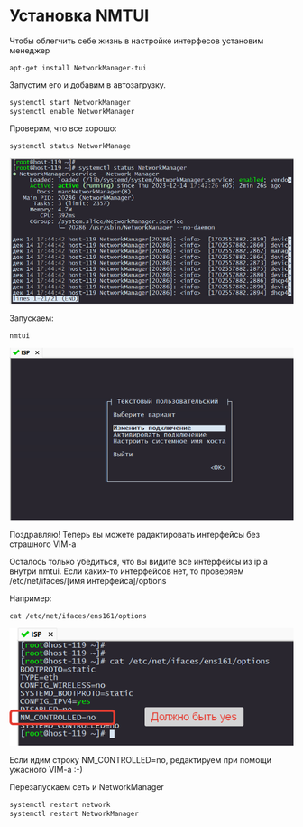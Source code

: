 # Установка NMTUI

Чтобы облегчить себе жизнь в настройке интерфесов установим менеджер 

```
apt-get install NetworkManager-tui
```

Запустим его и добавим в автозагрузку.

```
systemctl start NetworkManager
systemctl enable NetworkManager
```

Проверим, что все хорошо:

```
systemctl status NetworkManage
```

<p align="center">
  <img src="./pic1.png">
</p>

Запускаем:

```
nmtui
```

<p align="center">
  <img src="./pic2.png">
</p>

Поздравляю! Теперь вы можете радактировать интерфейсы без страшного VIM-a

Осталось только убедиться, что вы видите все интерфейсы из ip a внутри nmtui.
Если каких-то интерфейсов нет, то проверяем /etc/net/ifaces/[имя интерфейса]/options

Например:
```
cat /etc/net/ifaces/ens161/options
```

<p align="center">
  <img src="./pic3.png">
</p>

Если идим строку NM_CONTROLLED=no, редактируем при помощи ужасного VIM-a :-)

Перезапускаем сеть и NetworkManager

```
systemctl restart network
systemctl restart NetworkManager
```